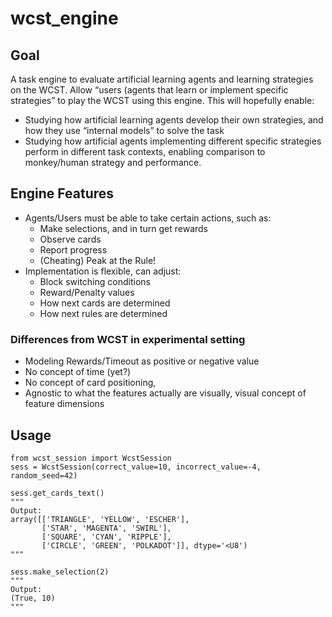 # wcst_engine

## Goal 
A task engine to evaluate artificial learning agents and learning strategies on the WCST. Allow “users (agents that learn or implement specific strategies” to play the WCST using this engine. This will hopefully enable: 
- Studying how artificial learning agents develop their own strategies, and how they use “internal models” to solve the task 
- Studying how artificial agents implementing different specific strategies perform in different task contexts, enabling comparison to monkey/human strategy and performance. 


## Engine Features

- Agents/Users must be able to take certain actions, such as:
  - Make selections, and in turn get rewards
  - Observe cards
  - Report progress
  - (Cheating) Peak at the Rule!
- Implementation is flexible, can adjust:
  - Block switching conditions
  - Reward/Penalty values
  - How next cards are determined
  - How next rules are determined

### Differences from WCST in experimental setting
  - Modeling Rewards/Timeout as positive or negative value
  - No concept of time (yet?)
  - No concept of card positioning, 
  - Agnostic to what the features actually are visually, visual concept of feature dimensions


## Usage

```
from wcst_session import WcstSession
sess = WcstSession(correct_value=10, incorrect_value=-4, random_seed=42)

sess.get_cards_text()
"""
Output:
array([['TRIANGLE', 'YELLOW', 'ESCHER'],
       ['STAR', 'MAGENTA', 'SWIRL'],
       ['SQUARE', 'CYAN', 'RIPPLE'],
       ['CIRCLE', 'GREEN', 'POLKADOT']], dtype='<U8')
"""

sess.make_selection(2)
"""
Output: 
(True, 10)
"""
```
